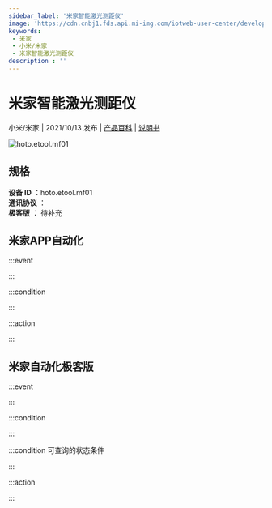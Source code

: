 ```yaml
---
sidebar_label: '米家智能激光测距仪'
image: 'https://cdn.cnbj1.fds.api.mi-img.com/iotweb-user-center/developer_1679047770466NV8n1zp4.png?GalaxyAccessKeyId=AKVGLQWBOVIRQ3XLEW&Expires=9223372036854775807&Signature=0P/ys1JpwC9QJ5hwy4sI5u8Bl+I='
keywords: 
 - 米家
 - 小米/米家
 - 米家智能激光测距仪
description : ''
---
```

# 米家智能激光测距仪

小米/米家 | 2021/10/13 发布 | [产品百科](https://home.mi.com/webapp/content/baike/product/index.html?model=hoto.etool.mf01/) | [说明书](https://home.mi.com/views/introduction.html?model=hoto.etool.mf01&region=cn)

![hoto.etool.mf01](https://cdn.cnbj1.fds.api.mi-img.com/iotweb-user-center/developer_1679047770466NV8n1zp4.png?GalaxyAccessKeyId=AKVGLQWBOVIRQ3XLEW&Expires=9223372036854775807&Signature=0P/ys1JpwC9QJ5hwy4sI5u8Bl+I=)

## 规格  
> 
**设备 ID** ：hoto.etool.mf01  
**通讯协议** ：  
**极客版**  ： 待补充 


## 米家APP自动化  

:::event  

:::

:::condition  

:::

:::action   

:::

## 米家自动化极客版  

:::event  

:::

:::condition  

:::

:::condition 可查询的状态条件  

:::

:::action  

:::

        
